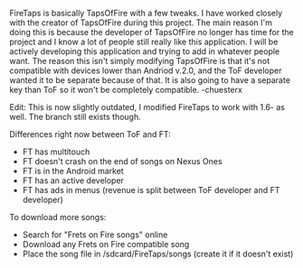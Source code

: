 FireTaps is basically TapsOfFire with a few tweaks.  I have worked closely with the creator of TapsOfFire during this project.  The main reason I'm doing this is because the developer of TapsOfFire no longer has time for the project and I know a lot of people still really like this application.  I will be actively developing this application and trying to add in whatever people want.  The reason this isn't simply modifying TapsOfFire is that it's not compatible with devices lower than Andriod v.2.0, and the ToF developer wanted it to be separate because of that.  It is also going to have a separate key than ToF so it won't be completely compatible.   -chuesterx

Edit: This is now slightly outdated, I modified FireTaps to work with 1.6- as well.  The branch still exists though.

Differences right now between ToF and FT:

  * FT has multitouch
  * FT doesn't crash on the end of songs on Nexus Ones
  * FT is in the Android market
  * FT has an active developer
  * FT has ads in menus (revenue is split between ToF developer and FT developer)

To download more songs:

  * Search for "Frets on Fire songs" online
  * Download any Frets on Fire compatible song
  * Place the song file in /sdcard/FireTaps/songs (create it if it doesn't exist)